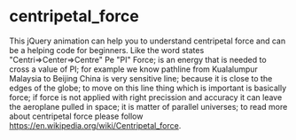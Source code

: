 # centripetal_force
This jQuery animation can help you to understand centripetal force and can be a helping code for beginners.
Like the word states "Centri=>Center=>Centre" Pe "PI" Force; is an energy that is needed to cross a value of PI; for example we know pathline from Kualalumpur Malaysia to Beijing China is very sensitive line; because it is close to the edges of the globe; to move on this line thing which is important is basically force; if force is not applied with right precission and accuracy it can leave the aeroplane pulled in space; it is matter of parallel universes; to read more about centripetal force please follow https://en.wikipedia.org/wiki/Centripetal_force.
